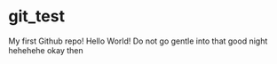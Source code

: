 # git_test
My first Github repo!
Hello World!
Do not go gentle into that good night
hehehehe
okay then